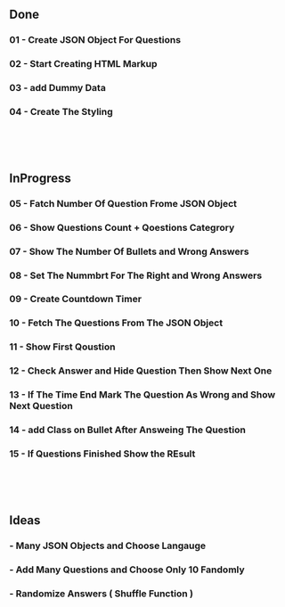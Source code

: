 
## Done
### 01 - Create JSON Object For Questions
### 02 - Start Creating HTML Markup
### 03 - add Dummy Data
### 04 - Create The Styling

<br>
<br>
<br>

## InProgress
### 05 - Fatch Number Of Question Frome JSON Object
### 06 - Show Questions Count + Qoestions Categrory
### 07 - Show The Number Of Bullets and Wrong Answers
### 08 - Set The Nummbrt For The Right and Wrong Answers
### 09 - Create Countdown Timer
### 10 - Fetch The Questions From The JSON Object
### 11 - Show First Qoustion
### 12 - Check Answer and Hide Question Then Show Next One
### 13 - If The Time End Mark The Question As Wrong and Show Next Question
### 14 - add Class on Bullet After Answeing The Question
### 15 - If Questions Finished Show the REsult

<br>
<br>
<br>

## Ideas
### - Many JSON Objects and Choose Langauge
### - Add Many Questions and Choose Only 10 Fandomly
### - Randomize Answers ( Shuffle Function )

